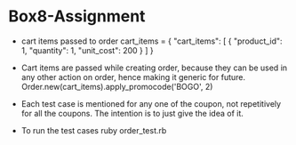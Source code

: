 # Box8-Assignment

- cart items passed to order
cart_items = {
        "cart_items": [
          {
            "product_id": 1,
            "quantity": 1,
            "unit_cost": 200
          }
        ]
      }
      
 - Cart items are passed while creating order, because they can be used in any other action on order, hence making it generic for future.     
 Order.new(cart_items).apply_promocode('BOGO', 2)
 
 - Each test case is mentioned for any one of the coupon, not repetitively for all the coupons. The intention is to just give the idea of it.
 - To run the test cases
 ruby order_test.rb
